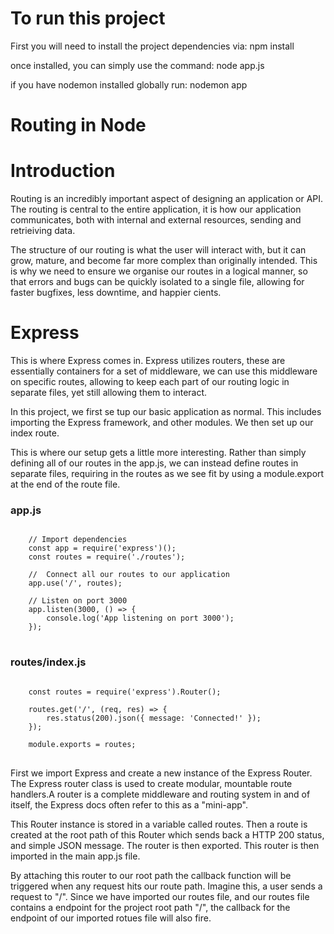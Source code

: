 # To run this project

First you will need to install the project dependencies via: npm install

once installed, you can simply use the command: node app.js

if you have nodemon installed globally run: nodemon app

# Routing in Node

# Introduction

Routing is an incredibly important aspect of designing an application or API. The routing is central to the entire application, it is how our application communicates, both with internal and external resources, sending and retrieiving data. 

The structure of our routing is what the user will interact with, but it can grow, mature, and become far more complex than originally intended. This is why we need to ensure we organise our routes in a logical manner, so that errors and bugs can be quickly isolated to a single file, allowing for faster bugfixes, less downtime, and happier cients. 

# Express

This is where Express comes in. Express utilizes routers, these are essentially containers for a set of middleware, we can use this middleware on specific routes, allowing to keep each part of our routing logic in separate files, yet still allowing them to interact. 

In this project, we first se tup our basic application as normal. This includes importing the Express framework, and other modules. We then set up our index route. 

This is where our setup gets a little more interesting. Rather than simply defining all of our routes in the app.js, we can instead define routes in separate files, requiring in the routes as we see fit by using a module.export at the end of the route file. 

### app.js
<pre>
<code>
    // Import dependencies
    const app = require('express')();
    const routes = require('./routes');

    //  Connect all our routes to our application
    app.use('/', routes);

    // Listen on port 3000
    app.listen(3000, () => {
        console.log('App listening on port 3000');
    });
</code>
</pre>

### routes/index.js
<pre>
<code>
    const routes = require('express').Router();

    routes.get('/', (req, res) => {
        res.status(200).json({ message: 'Connected!' });
    });

    module.exports = routes;
</code>
</pre>

First we import Express and create a new instance of the Express Router. The Express router class is used to create modular, mountable route handlers.A router is a complete middleware and routing system in and of itself, the Express docs often refer to this as a "mini-app". 

This Router instance is stored in a variable called routes. Then a route is created at the root path of this Router which sends back a HTTP 200 status, and simple JSON message. The router is then exported. This router is then imported in the main app.js file. 

By attaching this router to our root path the callback function will be triggered when any request hits our route path. Imagine this, a user sends a request to "/". Since we have imported our routes file, and our routes file contains a endpoint for the project root path "/", the callback for the endpoint of our imported rotues file will also fire. 
